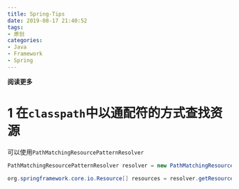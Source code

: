 ```yaml
---
title: Spring-Tips
date: 2019-08-17 21:40:52
tags: 
- 原创
categories: 
- Java
- Framework
- Spring
---
```


__阅读更多__

<!--more-->

# 1 在`classpath`中以通配符的方式查找资源

可以使用`PathMatchingResourcePatternResolver`

```java
PathMatchingResourcePatternResolver resolver = new PathMatchingResourcePatternResolver();

org.springframework.core.io.Resource[] resources = resolver.getResources("classpath*:liuye/**.json");
```

